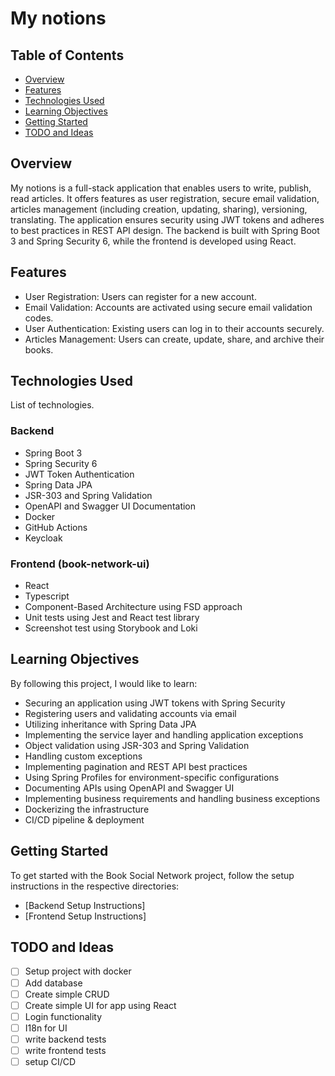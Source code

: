 # My notions

## Table of Contents
- [Overview](#overview)
- [Features](#features)
- [Technologies Used](#technologies-used)
- [Learning Objectives](#learning-objectives)
- [Getting Started](#getting-started)
- [TODO and Ideas](#todo-and-ideas)

## Overview
My notions is a full-stack application that enables users to write, publish, read articles. It offers features as user registration, secure email validation, articles management (including creation, updating, sharing), versioning, translating. The application ensures security using JWT tokens and adheres to best practices in REST API design. The backend is built with Spring Boot 3 and Spring Security 6, while the frontend is developed using React.

## Features
- User Registration: Users can register for a new account.
- Email Validation: Accounts are activated using secure email validation codes.
- User Authentication: Existing users can log in to their accounts securely.
- Articles Management: Users can create, update, share, and archive their books.

## Technologies Used
List of technologies.

### Backend

- Spring Boot 3
- Spring Security 6
- JWT Token Authentication
- Spring Data JPA
- JSR-303 and Spring Validation
- OpenAPI and Swagger UI Documentation
- Docker
- GitHub Actions
- Keycloak

### Frontend (book-network-ui)

- React
- Typescript
- Component-Based Architecture using FSD approach
- Unit tests using Jest and React test library
- Screenshot test using Storybook and Loki

## Learning Objectives

By following this project, I would like to learn:

- Securing an application using JWT tokens with Spring Security
- Registering users and validating accounts via email
- Utilizing inheritance with Spring Data JPA
- Implementing the service layer and handling application exceptions
- Object validation using JSR-303 and Spring Validation
- Handling custom exceptions
- Implementing pagination and REST API best practices
- Using Spring Profiles for environment-specific configurations
- Documenting APIs using OpenAPI and Swagger UI
- Implementing business requirements and handling business exceptions
- Dockerizing the infrastructure
- CI/CD pipeline & deployment

## Getting Started

To get started with the Book Social Network project, follow the setup instructions in the respective directories:

- [Backend Setup Instructions]
- [Frontend Setup Instructions]

## TODO and Ideas

- [ ] Setup project with docker
- [ ] Add database
- [ ] Create simple CRUD
- [ ] Create simple UI for app using React
- [ ] Login functionality
- [ ] I18n for UI
- [ ] write backend tests
- [ ] write frontend tests
- [ ] setup CI/CD
